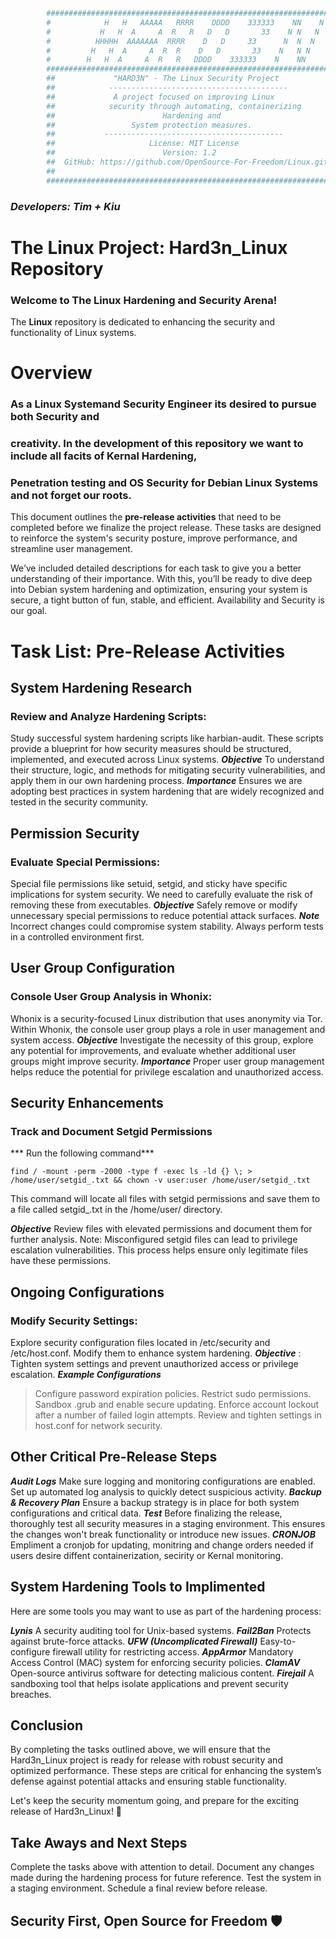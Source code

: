 
```bash
        ####################################################################
        #            H   H   AAAAA   RRRR    DDDD    333333    NN    N     #     
        #           H   H  A     A  R   R   D   D       33    N N   N      #  
        #          HHHHH  AAAAAAA  RRRR    D   D     33      N  N  N       # 
        #         H   H  A     A  R  R    D   D       33    N   N N        #    
        #        H   H  A     A  R   R   DDDD    333333    N    NN         #
        ####################################################################
        ##             "HARD3N" - The Linux Security Project             ##          
        ##            ----------------------------------------            ##          
        ##             A project focused on improving Linux               ##          
        ##            security through automating, containerizing              ##         
        ##                        Hardening and                           ##        
        ##                 System protection measures.                    ##         
        ##           ----------------------------------------             ##                                       
        ##                     License: MIT License                       ##   
        ##                        Version: 1.2                            ##     
        ##  GitHub: https://github.com/OpenSource-For-Freedom/Linux.git   ## 
        ##                                                                ##
        ####################################################################
```


###                             ***Developers: Tim + Kiu***


##                     



#                      **The Linux Project**: Hard3n_Linux Repository




###                    Welcome to The Linux Hardening and Security Arena! 

The **Linux** repository is dedicated to enhancing the security and functionality of Linux systems.

#                                      **Overview**

###       As a Linux Systemand Security Engineer its desired to pursue both Security and 
###  creativity. In the development of this repository we want to include all facits of Kernal Hardening, 
###         Penetration testing and OS Security for Debian Linux Systems and not forget our roots.  

This document outlines the **pre-release activities** that need to be completed before we finalize the project release. These tasks are designed to reinforce the system's security posture, improve performance, and streamline user management.

We’ve included detailed descriptions for each task to give you a better understanding of their importance. With this, you’ll be ready to dive deep into Debian system hardening and optimization, ensuring your system is secure,  a tight button of fun, stable, and efficient. Availability and Security is our goal. 

#                           Task List: Pre-Release Activities 

##                             System Hardening Research 

### Review and Analyze Hardening Scripts:
Study successful system hardening scripts like harbian-audit. These scripts provide a blueprint for how security measures should be structured, implemented, and executed across Linux systems.
***Objective*** To understand their structure, logic, and methods for mitigating security vulnerabilities, and apply them in our own hardening process.
***Importance*** Ensures we are adopting best practices in system hardening that are widely recognized and tested in the security community.

##                                Permission Security 

### Evaluate Special Permissions:
Special file permissions like setuid, setgid, and sticky have specific implications for system security. We need to carefully evaluate the risk of removing these from executables.
***Objective***  Safely remove or modify unnecessary special permissions to reduce potential attack surfaces.
***Note*** Incorrect changes could compromise system stability. Always perform tests in a controlled environment first.

##                              User Group Configuration 

### Console User Group Analysis in Whonix:
Whonix is a security-focused Linux distribution that uses anonymity via Tor. Within Whonix, the console user group plays a role in user management and system access.
***Objective*** Investigate the necessity of this group, explore any potential for improvements, and evaluate whether additional user groups might improve security.
***Importance*** Proper user group management helps reduce the potential for privilege escalation and unauthorized access.
		
##                               Security Enhancements 

### Track and Document Setgid Permissions

***                             Run the following command***

```
find / -mount -perm -2000 -type f -exec ls -ld {} \; > /home/user/setgid_.txt && chown -v user:user /home/user/setgid_.txt
```

This command will locate all files with setgid permissions and save them to a file called setgid_.txt in the /home/user/ directory. 

***Objective*** Review files with elevated permissions and document them for further analysis.
Note: Misconfigured setgid files can lead to privilege escalation vulnerabilities. This process helps ensure only legitimate files have these permissions.

##                                Ongoing Configurations 

### Modify Security Settings:
Explore security configuration files located in /etc/security and /etc/host.conf. Modify them to enhance system hardening.
***Objective*** : Tighten system settings and prevent unauthorized access or privilege escalation.
***Example Configurations***
> Configure password expiration policies.
> Restrict sudo permissions.
> Sandbox .grub and enable secure updating. 
> Enforce account lockout after a number of failed login attempts.
> Review and tighten settings in host.conf for network security.

##                            Other Critical Pre-Release Steps 

***Audit Logs*** Make sure logging and monitoring configurations are enabled. Set up automated log analysis to quickly detect suspicious activity.
***Backup & Recovery Plan*** Ensure a backup strategy is in place for both system configurations and critical data.
***Test*** Before finalizing the release, thoroughly test all security measures in a staging environment. This ensures the changes won't break functionality or introduce new issues.
***CRONJOB*** Empliment a cronjob for updating, monitring and change orders needed if users desire diffent containerization, secirity or Kernal monitoring. 


##                            System Hardening Tools to Implimented 

Here are some tools you may want to use as part of the hardening process:

***Lynis*** A security auditing tool for Unix-based systems.
***Fail2Ban*** Protects against brute-force attacks.
***UFW (Uncomplicated Firewall)*** Easy-to-configure firewall utility for restricting access.
***AppArmor*** Mandatory Access Control (MAC) system for enforcing security policies.
***ClamAV*** Open-source antivirus software for detecting malicious content.
***Firejail*** A sandboxing tool that helps isolate applications and prevent security breaches.

##                                         Conclusion 

By completing the tasks outlined above, we will ensure that the Hard3n_Linux project is ready for release with robust security and optimized performance. These steps are critical for enhancing the system’s defense against potential attacks and ensuring stable functionality.

Let's keep the security momentum going, and prepare for the exciting release of Hard3n_Linux! 🚀

##                                 Take Aways and Next Steps

Complete the tasks above with attention to detail.
Document any changes made during the hardening process for future reference.
Test the system in a staging environment.
Schedule a final review before release.

##                        Security First, Open Source for Freedom 🛡️